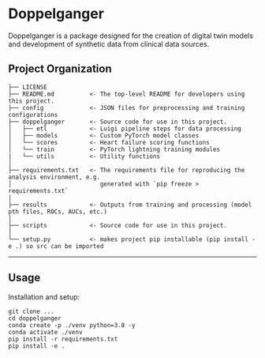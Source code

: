 # Doppelganger

Doppelganger is a package designed for the creation of digital twin models and development of synthetic data
from clinical data sources.

Project Organization
------------

    ├── LICENSE
    ├── README.md          <- The top-level README for developers using this project.
    ├── config             <- JSON files for preprocessing and training configurations
    ├── doppelganger       <- Source code for use in this project.
    │   ├── etl            <- Luigi pipeline steps for data processing
    │   ├── models         <- Custom PyTorch model classes
    │   └── scores         <- Heart failure scoring functions
    │   └── train          <- PyTorch lightning training modules
    |   └── utils          <- Utility functions
    │
    ├── requirements.txt   <- The requirements file for reproducing the analysis environment, e.g.
    │                         generated with `pip freeze > requirements.txt`
    |
    ├── results            <- Outputs from training and processing (model pth files, ROCs, AUCs, etc.)
    │
    ├── scripts            <- Source code for use in this project.
    │
    └── setup.py           <- makes project pip installable (pip install -e .) so src can be imported


--------

Usage
-----

Installation and setup:
```shell script
git clone ...
cd doppelganger
conda create -p ./venv python=3.8 -y
conda activate ./venv
pip install -r requirements.txt
pip install -e .
```


